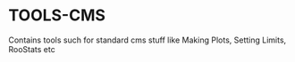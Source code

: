 TOOLS-CMS
=========

 Contains tools such for standard cms stuff like Making Plots, Setting Limits, RooStats etc
